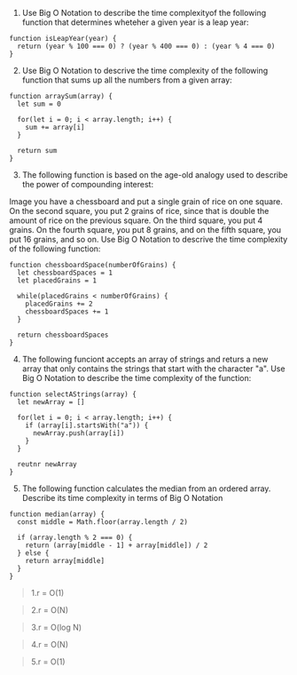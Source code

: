 1. Use Big O Notation to describe the time complexityof the following function that determines wheteher a given year is a leap year:

```
function isLeapYear(year) {
  return (year % 100 === 0) ? (year % 400 === 0) : (year % 4 === 0)
}
```

2. Use Big O Notation to descrive the time complexity of the following function that sums up all the numbers from a given array:

```
function arraySum(array) {
  let sum = 0

  for(let i = 0; i < array.length; i++) {
    sum += array[i]
  }

  return sum
}
```

3. The following function is based on the age-old analogy used to describe the power of compounding interest:

Image you have a chessboard and put a single grain of rice on one square. On the second square, you put 2 grains of rice, since that is double the amount of rice on the previous square. On the third square, you put 4 grains. On the fourth square, you put 8 grains, and on the fifth square, you put 16 grains, and so on.
Use Big O Notation to descrive the time complexity of the following function:

```
function chessboardSpace(numberOfGrains) {
  let chessboardSpaces = 1
  let placedGrains = 1

  while(placedGrains < numberOfGrains) {
    placedGrains += 2
    chessboardSpaces += 1
  }

  return chessboardSpaces
}
```

4. The following funciont accepts an array of strings and returs a new array that only contains the strings that start with the character "a".
   Use Big O Notation to describe the time complexity of the function:

```
function selectAStrings(array) {
  let newArray = []

  for(let i = 0; i < array.length; i++) {
    if (array[i].startsWith("a")) {
      newArray.push(array[i])
    }
  }

  reutnr newArray
}
```

5. The following function calculates the median from an ordered array. Describe its time complexity in terms of Big O Notation

```
function median(array) {
  const middle = Math.floor(array.length / 2)

  if (array.length % 2 === 0) {
    return (array[middle - 1] + array[middle]) / 2
  } else {
    return array[middle]
  }
}
```

> 1.r = O(1)

> 2.r = O(N)

> 3.r = O(log N)

> 4.r = O(N)

> 5.r = O(1)

